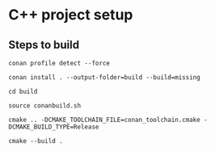 # C++ project setup

## Steps to build
```
conan profile detect --force
```

```
conan install . --output-folder=build --build=missing
```

```
cd build
```

```
source conanbuild.sh
```

```
cmake .. -DCMAKE_TOOLCHAIN_FILE=conan_toolchain.cmake -DCMAKE_BUILD_TYPE=Release
```

```
cmake --build .
```
